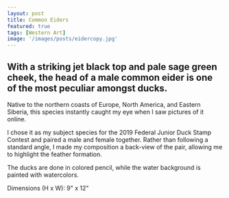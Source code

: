 ```yaml
---
layout: post
title: Common Eiders
featured: true
tags: [Western Art]
image: '/images/posts/eidercopy.jpg'
---
```


## With a striking jet black top and pale sage green cheek, the head of a male common eider is one of the most peculiar amongst ducks.

Native to the northern coasts of Europe, North America, and Eastern Siberia, this species instantly caught my eye when I saw pictures of it online.

I chose it as my subject species for the 2019 Federal Junior Duck Stamp Contest and paired a male and female together. Rather than following a standard angle, I made my composition a back-view of the pair, allowing me to highlight the feather formation.

The ducks are done in colored pencil, while the water background is painted with watercolors.

Dimensions (H x W): 9" x 12"
